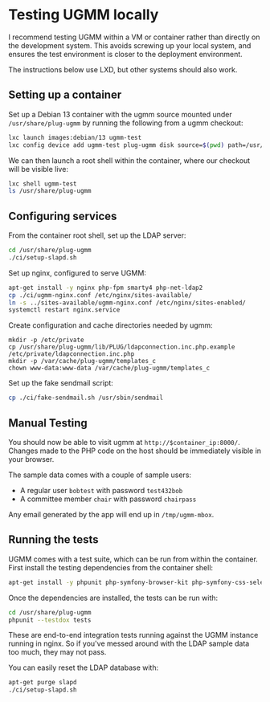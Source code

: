 # Testing UGMM locally

I recommend testing UGMM within a VM or container rather than directly
on the development system. This avoids screwing up your local system,
and ensures the test environment is closer to the deployment
environment.

The instructions below use LXD, but other systems should also work.


## Setting up a container

Set up a Debian 13 container with the ugmm source mounted under
`/usr/share/plug-ugmm` by running the following from a ugmm checkout:

```sh
lxc launch images:debian/13 ugmm-test
lxc config device add ugmm-test plug-ugmm disk source=$(pwd) path=/usr/share/plug-ugmm
```

We can then launch a root shell within the container, where our
checkout will be visible live:

```sh
lxc shell ugmm-test
ls /usr/share/plug-ugmm
```

## Configuring services

From the container root shell, set up the LDAP server:

```sh
cd /usr/share/plug-ugmm
./ci/setup-slapd.sh
```

Set up nginx, configured to serve UGMM:
```sh
apt-get install -y nginx php-fpm smarty4 php-net-ldap2
cp ./ci/ugmm-nginx.conf /etc/nginx/sites-available/
ln -s ../sites-available/ugmm-nginx.conf /etc/nginx/sites-enabled/
systemctl restart nginx.service
```

Create configuration and cache directories needed by ugmm:

```
mkdir -p /etc/private
cp /usr/share/plug-ugmm/lib/PLUG/ldapconnection.inc.php.example /etc/private/ldapconnection.inc.php
mkdir -p /var/cache/plug-ugmm/templates_c
chown www-data:www-data /var/cache/plug-ugmm/templates_c
```

Set up the fake sendmail script:

```sh
cp ./ci/fake-sendmail.sh /usr/sbin/sendmail
```

## Manual Testing

You should now be able to visit ugmm at
`http://$container_ip:8000/`. Changes made to the PHP code on the host
should be immediately visible in your browser.

The sample data comes with a couple of sample users:

* A regular user `bobtest` with password `test432bob`
* A committee member `chair` with password `chairpass`

Any email generated by the app will end up in `/tmp/ugmm-mbox`.


## Running the tests

UGMM comes with a test suite, which can be run from within the
container. First install the testing dependencies from the container
shell:

```sh
apt-get install -y phpunit php-symfony-browser-kit php-symfony-css-selector php-symfony-http-client php-symfony-mime
```

Once the dependencies are installed, the tests can be run with:

```sh
cd /usr/share/plug-ugmm
phpunit --testdox tests
```

These are end-to-end integration tests running against the UGMM
instance running in nginx. So if you've messed around with the LDAP
sample data too much, they may not pass.

You can easily reset the LDAP database with:

```sh
apt-get purge slapd
./ci/setup-slapd.sh
```
